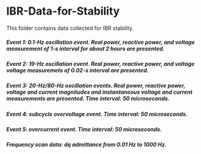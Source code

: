 # IBR-Data-for-Stability


This folder contains data collected for IBR stability.
##### Event 1: 0.1-Hz oscillation event. Real power, reactive power, and voltage measurement of 1-s interval for about 2 hours are presented. 
##### Event 2: 19-Hz oscillation event. Real power, reactive power, and voltage voltage measuremets of 0.02-s interval are presented. 
##### Event 3: 20-Hz/80-Hz oscillation events. Real power, reactive power, voltage and current magnitudes and instantaneous voltage and current measurements are presented. Time interval: 50 microseconds. 
##### Event 4: subcycle overvoltage event. Time interval: 50 microseconds. 
##### Event 5: overcurrent event. Time interval: 50 microseconds. 
##### Frequency scan data: dq admittance from 0.01 Hz to 1000 Hz. 
